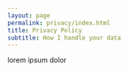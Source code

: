 ```yaml
---
layout: page
permalink: privacy/index.html
title: Privacy Policy
subtitle: How I handle your data
---
```


lorem ipsum dolor